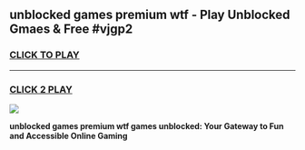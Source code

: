 
## unblocked games premium wtf - Play Unblocked Gmaes & Free #vjgp2
<h3>
<a href="https://news.freeplayer.one?title=unblocked_games_premium_wtf&ref=26F">CLICK TO PLAY</a></h3>
<hr>

<h3>
<a href="https://news.freeplayer.one?title=unblocked_games_premium_wtf&ref=26F">CLICK 2 PLAY</a>
  
</h3>

<a href="https://news.freeplayer.one?title=unblocked_games_premium_wtf&ref=26F/"><img src="https://clearcache.store/games.png"></a>


**unblocked games premium wtf games unblocked: Your Gateway to Fun and Accessible Online Gaming**
